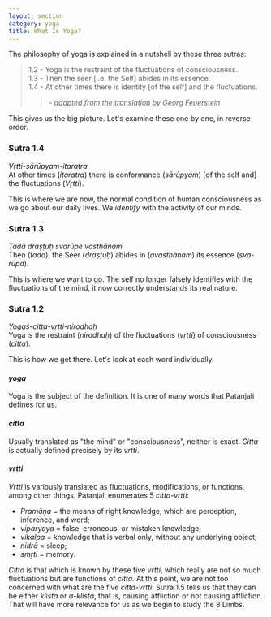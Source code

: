 ```yaml
---
layout: section
category: yoga
title: What Is Yoga?
---
```

The philosophy of yoga is explained in a nutshell by these three sutras:

> 1.2 - Yoga is the restraint of the fluctuations of consciousness.  
1.3 - Then the seer [i.e. the Self] abides in its essence.  
1.4 - At other times there is identity [of the self] and the fluctuations. 
> 
>> *- adapted from the translation by Georg Feuerstein*

This gives us the big picture. Let's examine these one by one, in reverse order.

### Sutra 1.4
*Vṛtti-sārūpyam-itaratra*  
At other times (*itaratra*) there is conformance (*sārūpyam*) [of the self and] the fluctuations (*Vṛtti*).

This is where we are now, the normal condition of human consciousness as we go about our daily lives. We *identify* with the activity of our minds.

### Sutra 1.3
*Tadā draṣṭuḥ svarūpe'vasthānam*  
Then (*tadā*), the Seer (*draṣṭuḥ*) abides in (*avasthānam*) its essence (*sva-rūpa*).

This is where we want to go. The self no longer falsely identifies with the fluctuations of the mind, it now correctly understands its real nature.

### Sutra 1.2 
*Yogaś-citta-vṛtti-nirodhaḥ*  
Yoga is the restraint (*nirodhaḥ*) of the fluctuations (*vṛtti*) of consciousness (*citta*).

This is how we get there. Let's look at each word individually.

#### *yoga*
Yoga is the subject of the definition. It is one of many words that Patanjali defines for us.

#### *citta*
Usually translated as "the mind" or "consciousness", neither is exact. *Citta* is actually defined precisely by its *vrtti*.

#### *vrtti*
*Vrtti* is variously translated as fluctuations, modifications, or functions, among other things. Patanjali enumerates  5 *citta-vrtti*: 
- *Pramāṇa* = the means of right knowledge, which are perception, inference, and word;
- *viparyaya* = false, erroneous, or mistaken knowledge;
- *vikalpa* = knowledge that is verbal only, without any underlying object;
- *nidrā* = sleep;
- *smṛti* = memory.

*Citta* is that which is known by these five *vrtti*, which really are not so much fluctuations but are functions of *citta*. At this point, we are not too concerned with what are the five *citta-vrtti*. Sutra 1.5 tells us that they can be either *klista* or *a-klista*, that is, causing affliction or not causing affliction. That will have more relevance for us as we begin to study the 8 Limbs.
